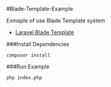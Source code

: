 #Blade-Template-Example

Exmaple of use Blade Template system

* [Laravel Blade Template](https://laravel.com/docs/5.4/blade)


###Install Dependencies

	composer install
	

###Run Example

	php index.php	